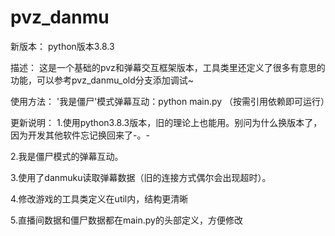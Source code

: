 # pvz_danmu
新版本：
python版本3.8.3

描述：
这是一个基础的pvz和弹幕交互框架版本，工具类里还定义了很多有意思的功能，可以参考pvz_danmu_old分支添加调试~

使用方法：
'我是僵尸'模式弹幕互动：python main.py  （按需引用依赖即可运行）

更新说明：
1.使用python3.8.3版本，旧的理论上也能用。别问为什么换版本了，因为开发其他软件忘记换回来了-。-

2.我是僵尸模式的弹幕互动。

3.使用了danmuku读取弹幕数据（旧的连接方式偶尔会出现超时）。

4.修改游戏的工具类定义在util内，结构更清晰

5.直播间数据和僵尸数据都在main.py的头部定义，方便修改
